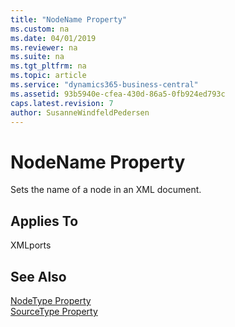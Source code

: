 ```yaml
---
title: "NodeName Property"
ms.custom: na
ms.date: 04/01/2019
ms.reviewer: na
ms.suite: na
ms.tgt_pltfrm: na
ms.topic: article
ms.service: "dynamics365-business-central"
ms.assetid: 93b5940e-cfea-430d-86a5-0fb924ed793c
caps.latest.revision: 7
author: SusanneWindfeldPedersen
---
```


 

# NodeName Property
Sets the name of a node in an XML document.  
  
## Applies To  
 XMLports  

<!--
## Remarks  
 The name that you specify is inserted in the NodeName field of the XMLport Designer of the element or attribute in question.  
  
 You must enter node names in the order that they appear in the XML document. Parent elements must precede their child elements. Indent the node names of child elements under their parent elements using one indentation per level. List attributes under the elements that they define and indent them to the child level.  -->
  
## See Also  
 [NodeType Property](devenv-nodetype-Property.md)  
 [SourceType Property](devenv-sourcetype-property.md)  
